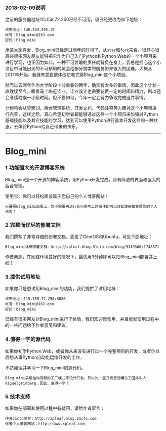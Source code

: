 ### 2018-02-09说明

之前的服务器地址115.159.72.250已经不可用，现已经更改为如下地址：

```shell
试用地址：140.143.205.19
帐号：blog_mini@163.com
密码：blog_mini
```

承蒙大家喜爱，Blog_mini已经走过两年的时间了，从`star`和`fork`来看，很开心很高兴很多网友朋友能够把它作为自己入门Python和Python Web的一个小项目来进行学习，也正因为如此，一种不可言喻的责任就背负在身上，我总是担心这个小项目中可能出现的不可预知的坑会给部分初学的朋友带来很大的困难。大概从2017年开始，我就有意要整体改进和完善Blog_mini这个小项目。

然而过去两年作为大学阶段十分重要的两年，确实有太多的事情，因此这个计划一直耽误至今。眼看马上临近毕业，毕业设计也需要花费一定的时间和精力，所以还会继续耽误一小段时间。但不管如何，今年一定会努力争取完成这件事情。

计划将会从界面UI、后台管理系统、开发文档、代码注释等方面对这个小项目进行完善，这样之后，真心希望初学者都能够通过这样一个小项目来加强对Python基础技能以及其它技能的学习，达到可以使用Python进行基本开发这样的一种状态，去体验Python给自己带来的快乐。

---

# Blog_mini

### 1.功能强大的开源博客系统
Blog_mini是一个开源的博客系统，用Python开发完成，具有简洁的界面和强大的后台管理，

使用它，你可以轻松架设属于您自己的个人博客网站！

    只要把Blog_mini部署上，您不需要再进行任何命令上的操作即可以轻松使用和管理您的个人博客！

### 2.完整而详尽的部署文档
我们撰写了非常详细的部署文档，涵盖了CentOS和Ubuntu，可见下面地址：

    Blog_mini详细部署文档：http://xpleaf.blog.51cto.com/blog/9315560/1748871

作者亲测，在网络环境良好的情况下，最快用3分钟即可以把Blog_mini部署并上线！

### 3.提供试用地址
如果你只是想试用Blog_mini的功能，我们提供了试用地址：

    试用地址：115.159.72.250:8080
    帐号：blog_mini@163.com
    密码：blog_mini

已经有很多网友对Blog_mini进行了体验，我们欢迎您使用，并且能就使用过程中的一些问题给予作者意见和建议。

### 4.值得一学的源代码
如果你初学Python Web，或者你从来没有进行过一个完整项目的开发，或者你以后想从事Python自动化运维开发的工作，

不妨阅读并学习一下Blog_mini的源代码。

    Blog_mini采用结构清晰的工厂模式来设计开发，其中的一些开发思想模仿了国外牛人miguelgrinberg，因此，值得一学！

### 5.技术支持
如果你在部署和使用过程中有疑问，请给作者留言：

    作者51cto博客：http://xpleaf.blog.51cto.com
    作者个人博客网站：http://www.xpleaf.com
